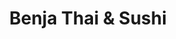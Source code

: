 ---
layout: place
title: "Benja Thai & Sushi"
permalink: /utah/st-george/benja-thai-sushi.html
stateAbbr: UT
stateName: Utah
cityName: St. George
seo:
  name: "Benja Thai & Sushi"
  type: Restaurant
  links: null
description: "Benja Thai & Sushi serves delicious sushi in St. George, Utah. Try fresh Japanese dishes for a great dining experience. "
place_id: ChIJYbhFms9EyoARaYzh636o_CM
photos:
  - name: >-
      places/ChIJYbhFms9EyoARaYzh636o_CM/photos/AeeoHcLJj2pd89HUHi_VpMh8jjHcCYYLeiLsKE4Do9gZbES59XA9UaYf8aZ-R9wie7lRkxpzZf1S9zBrH635BXXWm-vnBV3wjuS6qLl72eV5p8NWuILmcP6kfNUbRLhPkSH7DcTHRN4RY6h00nzrPN6dKEZtx5TJkGAxB7wZrOT06asE3mr5RjBWgI9uZZGWsYO0HHph_yu7RrJAPLlxmRmn1Y7gsTNr_KrvyY5ibs1NFUXGa7hecwxfIHawaAPIW7eavua7OteOSkclrKn83T7u0uW7YCSsR9hU6ae_AfEzzWaflfDIoLP99daBDzxmA4W6238gCpKL6KYKUIYICE-QoxTAYgL0uRf-oRIsDn3XawngfgEboMqJHdqectvpgAV0CUTcZSphBw4zhFrGgTmtBMzs6VNVyP6Ck5_aI92pt67gpQ
    widthPx: 4800
    heightPx: 3600
    authorAttributions:
      - displayName: Andreas Schober
        uri: https://maps.google.com/maps/contrib/110153062449855832351
        photoUri: >-
          https://lh3.googleusercontent.com/a-/ALV-UjWp08QEkS_zVvMciUJ-wYnXfyDxjgRLDL05D0dxR0R9fp876Ww8=s100-p-k-no-mo
    flagContentUri: >-
      https://www.google.com/local/imagery/report/?cb_client=maps_api_places.places_api&image_key=!1e10!2sCIHM0ogKEICAgICUp_DpLw&hl=en-US
    googleMapsUri: >-
      https://www.google.com/maps/place//data=!3m4!1e2!3m2!1sCIHM0ogKEICAgICUp_DpLw!2e10!4m2!3m1!1s0x80ca44cf9a45b861:0x23fca87eebe18c69
  - name: >-
      places/ChIJYbhFms9EyoARaYzh636o_CM/photos/AeeoHcLL2MGwyCuXrXLhFcJtoUgx2ocXc62_9r_Pgv6vmezXtCrZjhV7SDd29x2YXDEfocrL0iB_h73jK0mm2EEs4RxvRxrKfV4Hvk-aZ9uG0zePFs3Vn9hWq4vukr1MTAxFYsX_MN6ez5ezmeEVDY_407u4snVkb5-JI-R0ihTHdc6JEEoVwn9w7y7kD1bF6U0DesPH8kKiuhteszx6VsEYIpuvko3mrKNUAI0j_QEGQFgCfoXNaDCfkiA48v4Ufclrhba5N2qHCcH9qf230TfIF-mu1U3mr5bG_b0769zuoVgj7cGc_uPd-mvCqm8g5djIRyTrMwN1d5beti1yRUThZMv-hL6y7DHw27PVW9ZSRd4G0qn_AMf6vewdQFBU0HSuMn2HsWw82rMrZx6eDqSJ23Nawu-AjbDLabZQwCFKPkA
    widthPx: 3600
    heightPx: 4800
    authorAttributions:
      - displayName: Amber Severts
        uri: https://maps.google.com/maps/contrib/107707877480422040217
        photoUri: >-
          https://lh3.googleusercontent.com/a-/ALV-UjWIL8m3bpMZBikXS9mUUzcYVvLlVZh608PXS49acuVN07eSxpo=s100-p-k-no-mo
    flagContentUri: >-
      https://www.google.com/local/imagery/report/?cb_client=maps_api_places.places_api&image_key=!1e10!2sCIHM0ogKEICAgIDj2aKCUg&hl=en-US
    googleMapsUri: >-
      https://www.google.com/maps/place//data=!3m4!1e2!3m2!1sCIHM0ogKEICAgIDj2aKCUg!2e10!4m2!3m1!1s0x80ca44cf9a45b861:0x23fca87eebe18c69
  - name: >-
      places/ChIJYbhFms9EyoARaYzh636o_CM/photos/AeeoHcKGzRf8McC8YJFNIO7TF-axPyIpUuvsmpS7WgSByt25a6YaMCMOMsX3ShpPKKWujwZ3ZvLbLVxw_apMJN6FZ50L5rLlnadIdt2xncUTdPSP44ReFGxkbEDjKnW9xyLoW9dJyaHePIIRz_FuzbfpYOizdRnZrD0ol3Y4bdD0iIsdMkM9OBsj88NAIIKpKWZ4yDI9pPOMlpLM0BWO-qFGrzPzLxvf106-k9dmcaOvLCdDxUOm5RxUe_V9xkXFMkrgXIFZ5_kppJa0xlPlPVV9EUNLTeKhEgeDQvsq3rf65B7T_yHM0o7dth2Lkj4995LAXL8dOhHBdQSJKcqoGgXMQ-uKiY36PwOCqITPV8bU2e1IeEfA3QFLC4E_0PHFGjVqir8TSc8zJOBNi02Z08SbB-NXF_VqT1Y4Xk2Cp2nOR1-0xg
    widthPx: 4000
    heightPx: 2252
    authorAttributions:
      - displayName: A.J. Bixler
        uri: https://maps.google.com/maps/contrib/115795707852048015855
        photoUri: >-
          https://lh3.googleusercontent.com/a-/ALV-UjXdenH4KpD2-clvyTvq8Kel_mP139DLFUv8OWp0T0KNp9GDzHzS=s100-p-k-no-mo
    flagContentUri: >-
      https://www.google.com/local/imagery/report/?cb_client=maps_api_places.places_api&image_key=!1e10!2sCIHM0ogKEICAgMCojuH0fQ&hl=en-US
    googleMapsUri: >-
      https://www.google.com/maps/place//data=!3m4!1e2!3m2!1sCIHM0ogKEICAgMCojuH0fQ!2e10!4m2!3m1!1s0x80ca44cf9a45b861:0x23fca87eebe18c69
  - name: >-
      places/ChIJYbhFms9EyoARaYzh636o_CM/photos/AeeoHcK2K1Z-bXZ-JMSJ3C3ocEAQKXHBJ8fznOeJe5t9_-ocmZ6DAQqvzX2PpU23NsRxI9fj0i0NZey69wUrQicNUKgIheMk0Hdw4dco9e96GfznqifKqUetMqnQANFSuCl4f9wX0rQSEuOR3Dpb5WM1AiHfORm3dE-0IzlfwaYIcOcam-7ApWzniuNcMeC4WQLnS7OqEoviUlNNIxcJcFhqlzkOzeK8uN1ngduUXEV8kIpYCJ5QeXDZv3ay8OWPc8-BsrKm9B1tT5bjfjzPDnrunWV5jvD91bDZZTl3BWvlTYaRu2Ul8Vgd7sSPzkpkZuP5me41aPCWggpAwE9srkzcSDZMWwW6jvLGxvF9ekjnczqjPQ1HYSLc8Cc9Kt3kXCOSC0fQ7B93rRk79_Kkmb-QW4E2XCJM6HFE4CIzDEKq4VZZIMBS
    widthPx: 3000
    heightPx: 4000
    authorAttributions:
      - displayName: Ratchanee Smith
        uri: https://maps.google.com/maps/contrib/113598568447538820760
        photoUri: >-
          https://lh3.googleusercontent.com/a-/ALV-UjVKPdsAmgv-zhUhAbXWJWaowij7eF0YnQQ9_Ho0V6hjE0MmV9IAZw=s100-p-k-no-mo
    flagContentUri: >-
      https://www.google.com/local/imagery/report/?cb_client=maps_api_places.places_api&image_key=!1e10!2sCIHM0ogKEICAgIDXysPhxgE&hl=en-US
    googleMapsUri: >-
      https://www.google.com/maps/place//data=!3m4!1e2!3m2!1sCIHM0ogKEICAgIDXysPhxgE!2e10!4m2!3m1!1s0x80ca44cf9a45b861:0x23fca87eebe18c69
  - name: >-
      places/ChIJYbhFms9EyoARaYzh636o_CM/photos/AeeoHcKjnwGdfoXk-nxkOnIpPbL4pxzANUN9kdfQF1tEZEiJewvo_63406aWFemGyveRj2_q3jgL2Z2TPlzp8rarbU8sh9drDzn5Z1qTs5Ztgj0lUIIFfKPrZwXg8Ag2K8kXmFf948suGXTXn5qUcAl66Sh-ui7x8iD5iszje-2S2PROXMzsWiJv5Hj3kd3BeGOei0tNUJniCR_el4oyt8pep2uGUYW33LMk4phyzntzdfVnUwOK5BkKfujGYEKgZHAS_Td-ApUfmOO0v0Y03f3Unb-WLHoJh8ZmcaBe0ITFBxyJPyksij9RCMqpvIuP4mmdX2f7oWljn4KlT_Qn-DydjFgZ1MCmiKQZVuYiGm_6NqOUjCz9CzmuOXyGRkOF8_pxfmAjLU_tQ9m0Hq6nNjPWrVXUsuzrkQlJj70PlWawefV3ebE
    widthPx: 3024
    heightPx: 4032
    authorAttributions:
      - displayName: Laura B
        uri: https://maps.google.com/maps/contrib/104461466291709054771
        photoUri: >-
          https://lh3.googleusercontent.com/a/ACg8ocLJ9FFzf0eqXZDx5sgIvhWk-B2n4WqTxiNbxtZkskjGdOS53g=s100-p-k-no-mo
    flagContentUri: >-
      https://www.google.com/local/imagery/report/?cb_client=maps_api_places.places_api&image_key=!1e10!2sCIHM0ogKEICAgMCA07aiiAE&hl=en-US
    googleMapsUri: >-
      https://www.google.com/maps/place//data=!3m4!1e2!3m2!1sCIHM0ogKEICAgMCA07aiiAE!2e10!4m2!3m1!1s0x80ca44cf9a45b861:0x23fca87eebe18c69
  - name: >-
      places/ChIJYbhFms9EyoARaYzh636o_CM/photos/AeeoHcJkJK2pdIsCLGCEq_vdFur0EVBBDC4eb8ksi4gBjgkg5CHPtf0b8ozrSsGFTx9pCahnXb4Th_uLi-NHKhb_Rd--NaewcP3HdQXFkKHM3E9rTEBRHotndmerQdKgUdtH0odqHxPYfVKpghO_YzpGH1miGqXF-tnYhgw0aiy1Fej5pSc6tfpDk7vxi2IVgPvri_ZCqI7ymVQCnYVClFok0gONJ4E7JilIV-YEDHWvrtzcY5_zdx5wQ4FLNDcBXXxZmCHpPrXdMnHLLVBLwJ5eZyKHF-n_DPafC4VOFOBqOwGEbIK_gUIUeynmCMtGmOeO4VkGInJu9O4HlBn0dunduWnriKmN21ygrntOFxo137fL-gavoVgV830_KYAi9-8LAGPbb_jQQMiUaPi1pfYjIBiCFPY6kAHdC4AxUrGlzYo
    widthPx: 4032
    heightPx: 2268
    authorAttributions:
      - displayName: FJX2000 Productions
        uri: https://maps.google.com/maps/contrib/108763684744054233939
        photoUri: >-
          https://lh3.googleusercontent.com/a-/ALV-UjUjT3cTAgQsYCPKWJY1pk0tUtzR09ALWapcRyTAm1I_xUUcYDqM=s100-p-k-no-mo
    flagContentUri: >-
      https://www.google.com/local/imagery/report/?cb_client=maps_api_places.places_api&image_key=!1e10!2sCIHM0ogKEICAgIDvzJyedw&hl=en-US
    googleMapsUri: >-
      https://www.google.com/maps/place//data=!3m4!1e2!3m2!1sCIHM0ogKEICAgIDvzJyedw!2e10!4m2!3m1!1s0x80ca44cf9a45b861:0x23fca87eebe18c69
  - name: >-
      places/ChIJYbhFms9EyoARaYzh636o_CM/photos/AeeoHcIobhs38TFfXkL2MR2FloCV27mERrQ93Aqf_LoJoiNDyqcxqLWBuVEbUKxhHJnP32lledW_3Dw8_zF00YQGrr5QmB9ZCIEs6WlgevMM0rpTroFsb5H5zPJOC-EAD3N9jn2dX9PH0W3pjpQ_2kV-g6_1OPUDrpGiWlx6tBTn5XwDiwobMFzOLvcWmPuaiyR71Fs5-RD_eoEK-tQFK_3m2CZRzwtHxdzICmBgEHdvJz4vWbYFiniC6jG4R8RrHr6Dc4cey_YaZwfz1RDHj4AQY-O90kRxAotNbTjrOaqLIg8GiPO-4vd_g5PbIjCAsRlzlsmTDnfCgGC3hxa04_CUaSv5MXkU4YgqUIcAJ8ksdIL7-xjbDaHm0i8lyC2y96sXMn8qrwbe-hqXBPglf8bOrTkOQIwT6WnA5Cjj2rcFd6pGDw
    widthPx: 2061
    heightPx: 3728
    authorAttributions:
      - displayName: Bryan Bassett
        uri: https://maps.google.com/maps/contrib/117586807513016917234
        photoUri: >-
          https://lh3.googleusercontent.com/a-/ALV-UjVlsttBnPmUHMqFpjEmqeKcBBCkNS2LxfgK8Mt3hMqqsSaK9RVQdA=s100-p-k-no-mo
    flagContentUri: >-
      https://www.google.com/local/imagery/report/?cb_client=maps_api_places.places_api&image_key=!1e10!2sCIHM0ogKEICAgID91s_xSQ&hl=en-US
    googleMapsUri: >-
      https://www.google.com/maps/place//data=!3m4!1e2!3m2!1sCIHM0ogKEICAgID91s_xSQ!2e10!4m2!3m1!1s0x80ca44cf9a45b861:0x23fca87eebe18c69
  - name: >-
      places/ChIJYbhFms9EyoARaYzh636o_CM/photos/AeeoHcJ67aS5qSJcFGxJI9R9ZwdvJpvcZZxDwzQd4n_l5DuN0ilsPL2RSa5woySPbtvgya-6oAxS20u6sk7kjxpqxTCowd-Dnrzf9bTfCZpoIM7AK8UNpjvsHL-2Hj7ptcocf_zXXGQQveAkkKDFuZfzRbptGbUP26fwm4Awx2s_GaamzSX_QzQ_94sLFchznBTCr85XE329T6r3QEHPZeori5N2_re1cRxT3mh33ppZqNmNl__uOIuGbxSklCrvJQS607CgtAYrPFAul9Y_UU7-Fc1BY27rOiQ4aefxtlwZ9y7AO_ug9YXQLLYXpVLYDQ3SB7HTR4_nQxxLP-_5004z_qtoS6pcWAPCZzQ9SLZqfkwcrVbaYWrO5MjPFR1jw8V2WHU514rZgcBmJt5zXt7HMdF7Haut0k6o5QAgcxEEesI2uj9f
    widthPx: 3000
    heightPx: 4000
    authorAttributions:
      - displayName: Ratchanee Smith
        uri: https://maps.google.com/maps/contrib/113598568447538820760
        photoUri: >-
          https://lh3.googleusercontent.com/a-/ALV-UjVKPdsAmgv-zhUhAbXWJWaowij7eF0YnQQ9_Ho0V6hjE0MmV9IAZw=s100-p-k-no-mo
    flagContentUri: >-
      https://www.google.com/local/imagery/report/?cb_client=maps_api_places.places_api&image_key=!1e10!2sCIHM0ogKEICAgIDXysPh5gE&hl=en-US
    googleMapsUri: >-
      https://www.google.com/maps/place//data=!3m4!1e2!3m2!1sCIHM0ogKEICAgIDXysPh5gE!2e10!4m2!3m1!1s0x80ca44cf9a45b861:0x23fca87eebe18c69
  - name: >-
      places/ChIJYbhFms9EyoARaYzh636o_CM/photos/AeeoHcIKz35pfQIlrDTHUB9dMQVEEGf6kqZrgjOlzBI8lqktCqEscp0dDUxth393Vi5kPHfKmwEKkFUEuGuDI2_WmlMUf4CSCStRuatDyEXhaYcX52kk-V_Qk6ahHva1j2qTjDLqtkHb-TVAdLVw_RQESvl_8xWRlpAaXQvP5CJ_nZ9wX-Ed17SkZQv2M0S6NMEFof27gn-fg5igoyazlM8HeGIPwYunk39UUvL3YloYB6vPbuaG31roNhE7vsyPCxUA1HDIyz_I2bxZmxW1oqE7XbwBPAHD9A8AaxWc9prCZwo5Ln8PzywXzEERzd8lGZ9OkDuN5h7NefX_iOkdEUFAgiZbC7Ed1oKLbWB5YZ9iKkGfKbNhFT5gzyOpDnzGnbERQ_C_rjYK2EsY6SoYLq1I47G5C4zQ7bR4Mb9pRdkoSSA
    widthPx: 4032
    heightPx: 2268
    authorAttributions:
      - displayName: FJX2000 Productions
        uri: https://maps.google.com/maps/contrib/108763684744054233939
        photoUri: >-
          https://lh3.googleusercontent.com/a-/ALV-UjUjT3cTAgQsYCPKWJY1pk0tUtzR09ALWapcRyTAm1I_xUUcYDqM=s100-p-k-no-mo
    flagContentUri: >-
      https://www.google.com/local/imagery/report/?cb_client=maps_api_places.places_api&image_key=!1e10!2sCIHM0ogKEICAgIDvzJyebw&hl=en-US
    googleMapsUri: >-
      https://www.google.com/maps/place//data=!3m4!1e2!3m2!1sCIHM0ogKEICAgIDvzJyebw!2e10!4m2!3m1!1s0x80ca44cf9a45b861:0x23fca87eebe18c69
  - name: >-
      places/ChIJYbhFms9EyoARaYzh636o_CM/photos/AeeoHcLWXvz6tdFwH6qXlSN3uv6tKpnH1FbIEchyM1N0M5WXEj_CnTbCH0UDEC9roawrgEEKc3ZhlGmXWXZgvZsVG-67_XOq9-6s962tbsSxX7reTprkFi5Wm-O9K7Ml8I6WAVBQsVWfU7XK7KDKHrZgrXYijyXi7QuVHyUwvjeX8O2eVmsTl76Ct8YvwF5iv4AHn1K0gRdzW-R2caDSEPXgbkhkW2d2oNxPjmyT66xs78GsgAYjThkZhecqTs1cQxDMej7ON2pOSgKKQ_CrvK5PGqZ3TJJq5WyhPq71LLqxBw8PbBoLMG_dpTO_M1f5Vb0QRu5dxh6aiQJctA6U4s83uI6YS9K3cY9S_anohyJ8zkoychFZ2f9auYxB3LBWC6p8ePHDPGxxuRy0g8byuHWAE7n5sM_7F1q-ai7IaizSwtaRdw
    widthPx: 3024
    heightPx: 4032
    authorAttributions:
      - displayName: Laura B
        uri: https://maps.google.com/maps/contrib/104461466291709054771
        photoUri: >-
          https://lh3.googleusercontent.com/a/ACg8ocLJ9FFzf0eqXZDx5sgIvhWk-B2n4WqTxiNbxtZkskjGdOS53g=s100-p-k-no-mo
    flagContentUri: >-
      https://www.google.com/local/imagery/report/?cb_client=maps_api_places.places_api&image_key=!1e10!2sCIHM0ogKEICAgID7np-Lbw&hl=en-US
    googleMapsUri: >-
      https://www.google.com/maps/place//data=!3m4!1e2!3m2!1sCIHM0ogKEICAgID7np-Lbw!2e10!4m2!3m1!1s0x80ca44cf9a45b861:0x23fca87eebe18c69
address: '2 W St George Blvd #12, St. George, UT 84770, USA'
street: '2 W St George Blvd #12'
city: St. George
state: UT
zip: '84770'
country: USA
neighborhood: null
latitude: '37.110522'
longitude: '-113.584256'
accessibility_options:
  wheelchairAccessibleParking: true
  wheelchairAccessibleEntrance: true
  wheelchairAccessibleRestroom: true
  wheelchairAccessibleSeating: true
business_status: OPERATIONAL
name: Benja Thai & Sushi
google_maps_links:
  directionsUri: >-
    https://www.google.com/maps/dir//''/data=!4m7!4m6!1m1!4e2!1m2!1m1!1s0x80ca44cf9a45b861:0x23fca87eebe18c69!3e0
  placeUri: https://maps.google.com/?cid=2593132748535336041
  writeAReviewUri: >-
    https://www.google.com/maps/place//data=!4m3!3m2!1s0x80ca44cf9a45b861:0x23fca87eebe18c69!12e1
  reviewsUri: >-
    https://www.google.com/maps/place//data=!4m4!3m3!1s0x80ca44cf9a45b861:0x23fca87eebe18c69!9m1!1b1
  photosUri: >-
    https://www.google.com/maps/place//data=!4m3!3m2!1s0x80ca44cf9a45b861:0x23fca87eebe18c69!10e5
primary_type: Thai Restaurant
opening_hours:
  regular: null
  current: null
secondary_opening_hours:
  regular:
    weekdayDescriptions: null
    type: null
  current:
    weekdayDescriptions: null
    type: null
phone: null
price_level: null
price_range: null
rating: null
rating_count: 0
website: null
reviews: null
parking_options: null
payment_options: null
allow_dogs: null
curbside_pickup: null
delivery: null
dine_in: null
good_for_children: null
good_for_groups: null
good_for_sports: null
live_music: null
menu_for_children: null
outdoor_seating: null
reservable: null
restroom: null
serves_beer: null
serves_breakfast: null
serves_brunch: null
serves_cocktails: null
serves_coffee: null
serves_dinner: null
serves_dessert: null
serves_lunch: null
serves_vegetarian_food: null
serves_wine: null
takeout: null
update_category: essentials
summary: null

---